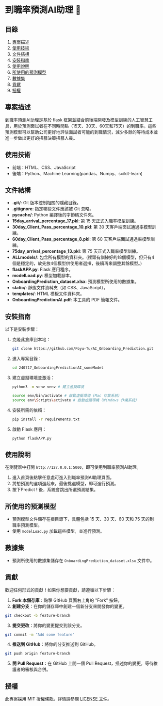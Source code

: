 # 到職率預測AI助理 🤖

## 目錄
1. [專案描述](#專案描述)
2. [使用技術](#使用技術)
3. [文件結構](#文件結構)
4. [安裝指南](#安裝指南)
5. [使用說明](#使用說明)
6. [所使用的預測模型](#所使用的預測模型)
7. [數據集](#數據集)
8. [貢獻](#貢獻)
9. [授權](#授權)

## 專案描述
到職率預測AI助理是基於 flask 框架並結合前後端開發及模型訓練的人工智慧工具，用於預測面試者在不同時間點（15天、30天、60天和75天）的到職率。這些預測模型可以幫助公司更好地評估面試者可能的到職情況，減少多餘的等待成本並進一步做出更好的招募決策招募人員。

## 使用技術

- 前端：HTML、CSS、JavaScript
- 後端：Python、Machine Learning(pandas、Numpy、scikit-learn)

## 文件結構
- **.git/**: Git 版本控制相關的隱藏目錄。
- **.gitignore**: 指定哪些文件應該被 Git 忽略。
- **__pycache__/**: Python 編譯後的字節碼文件夾。
- **15day_arrival_percentage_17.pkl**: 第 15 天正式入職率模型訓練。
- **30day_Client_Pass_percentage_10.pkl**: 第 30 天客戶端面試通過率模型訓練。
- **60day_Client_Pass_percentage_8.pkl**: 第 60 天客戶端面試通過率模型訓練。
- **75day_arrival_percentage_13.pkl**: 第 75 天正式入職率模型訓練。
- **ALLmodels/**: 包含所有模型的資料夾。(裡頭有訓練好的18個模型，但只有4個是穩定的，故先放4個模型供使用者選擇，後續再來調整其餘模型。)
- **flaskAPP.py**: Flask 應用程序。
- **modelLoad.py**: 模型加載腳本。
- **OnboardingPrediction_dataset.xlsx**: 預測模型所使用的數據集。
- **static/**: 靜態文件資料夾（如 CSS、JavaScript）。
- **templates/**: HTML 模板文件資料夾。
- **OnboardingPredictionAI.pdf**: 本工具的 PDF 簡報文件。

## 安裝指南

以下是安裝步驟：

1. 克隆此倉庫到本地：
   ```bash
   git clone https://github.com/Poyu-Tu/AI_Onboarding_Prediction.git
   ```

2. 進入專案目錄：
   ```bash
   cd 240717_OnboardingPredictionAI_someModel
   ```

3. 建立虛擬環境並激活：
   ```bash
   python3 -m venv venv # 建立虛擬環境
   
   source env/bin/activate # 啟動虛擬環境 (Mac 作業系統)
   source env\Scripts\activate # 啟動虛擬環境 (Windows 作業系統)
   ```

4. 安裝所需的依賴：
   ```bash
   pip install -r requirements.txt
   ```

5. 啟動 Flask 應用：
   ```bash
   python flaskAPP.py
   ```

## 使用說明

在瀏覽器中打開 `http://127.0.0.1:5000`，即可使用到職率預測AI助理。

1. 進入首頁後點擊任意處可進入到職率預測AI助理頁面。
2. 將想預測的選項選起來，最後挑選模型，即可進行預測。
3. 按下Predict ! 後，系統會跳出所選預測結果。

## 所使用的預測模型

- 預測模型文件儲存在根目錄下，具體包括 15 天、30 天、60 天和 75 天的到職率預測模型。
- 使用 `modelLoad.py` 加載這些模型，並進行預測。

## 數據集

- 預測所使用的數據集儲存在 `OnboardingPrediction_dataset.xlsx` 文件中。

## 貢獻

歡迎任何形式的貢獻！如果你想要貢獻，請遵循以下步驟：

1. **Fork 本儲存庫**：點擊 GitHub 頁面右上角的 "Fork" 按鈕。
2. **創建分支**：在你的儲存庫中創建一個新分支來開發你的變更。
```bash
git checkout -b feature-branch
```
3. **提交更改**：將你的變更提交到該分支。
```bash
git commit -m "Add some feature"
```
4. **推送到 GitHub**：將你的分支推送到 GitHub。
```bash
git push origin feature-branch
```
5. **開 Pull Request**：在 GitHub 上開一個 Pull Request，描述你的變更，等待維護者的審核與合併。

## 授權

此專案採用 MIT 授權條款。詳情請參閱 [LICENSE 文件](LICENSE)。